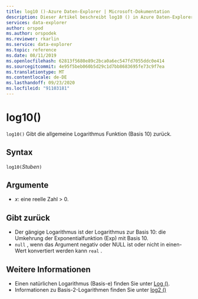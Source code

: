 ```yaml
---
title: log10 ()-Azure Daten-Explorer | Microsoft-Dokumentation
description: Dieser Artikel beschreibt log10 () in Azure Daten-Explorer.
services: data-explorer
author: orspod
ms.author: orspodek
ms.reviewer: rkarlin
ms.service: data-explorer
ms.topic: reference
ms.date: 08/11/2019
ms.openlocfilehash: 62813f5680e89c2bca0a6ec547fd7055ddc0e414
ms.sourcegitcommit: 4e95f5beb060b5d29c1d7bb8683695fe73c9f7ea
ms.translationtype: MT
ms.contentlocale: de-DE
ms.lasthandoff: 09/23/2020
ms.locfileid: "91103181"
---
```

# <a name="log10"></a>log10()

`log10()` Gibt die allgemeine Logarithmus Funktion (Basis 10) zurück.  

## <a name="syntax"></a>Syntax

`log10(`*Stuben*`)`

## <a name="arguments"></a>Argumente

* *x*: eine reelle Zahl > 0.

## <a name="returns"></a>Gibt zurück

* Der gängige Logarithmus ist der Logarithmus zur Basis 10: die Umkehrung der Exponentialfunktion (Exp) mit Basis 10.
* `null` , wenn das Argument negativ oder NULL ist oder nicht in einen-Wert konvertiert werden kann `real` . 

## <a name="see-also"></a>Weitere Informationen

* Einen natürlichen Logarithmus (Basis-e) finden Sie unter [Log ()](log-function.md).
* Informationen zu Basis-2-Logarithmen finden Sie unter [log2 ()](log2-function.md)